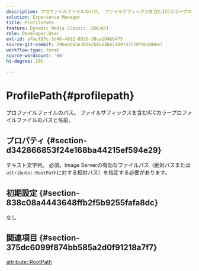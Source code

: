 ```yaml
---
description: プロファイルファイルのパス。 ファイルサフィックスを含むICCカラープロファイルファイルのパスと名前。
solution: Experience Manager
title: ProfilePath
feature: Dynamic Media Classic、SDK/API
role: Developer,User
exl-id: a7acf07c-3d46-4912-8926-38ca184b6475
source-git-commit: 206e4643e3926cb85b4be2189743578f88180be7
workflow-type: tm+mt
source-wordcount: '60'
ht-degree: 10%

---
```


# ProfilePath{#profilepath}

プロファイルファイルのパス。 ファイルサフィックスを含むICCカラープロファイルファイルのパスと名前。

## プロパティ {#section-d342866853f24e168ba44215ef594e29}

テキスト文字列。 必須。Image Serverの有効なファイルパス（絶対パスまたは`attribute::RootPath`に対する相対パス）を指定する必要があります。

## 初期設定 {#section-838c08a4443648ffb2f5b9255fafa8dc}

なし

## 関連項目 {#section-375dc6099f874bb585a2d0f91218a7f7}

[attribute::RootPath](../../../../../is-api/image-catalog/image-serving-api-ref/c-image-catalog-reference/c-attributes-reference/r-rootpath.md#reference-17d57e5967be403b8408fa7214017494)
